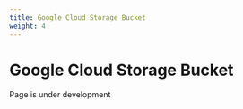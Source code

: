 ```yaml
---
title: Google Cloud Storage Bucket
weight: 4
---
```


# Google Cloud Storage Bucket

Page is under development